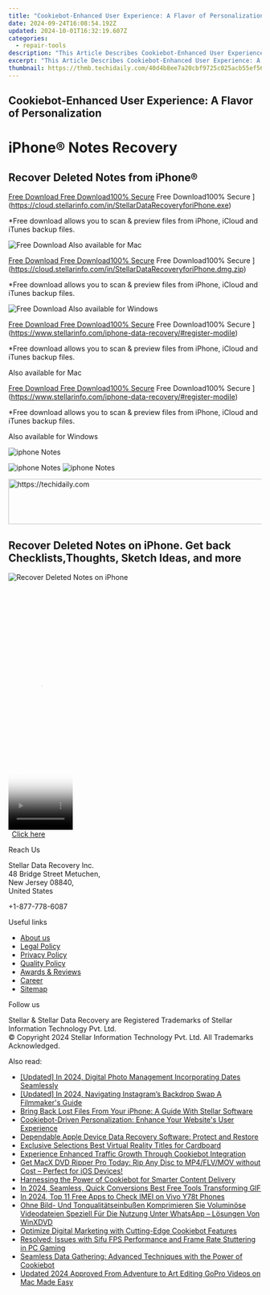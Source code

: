 ```yaml
---
title: "Cookiebot-Enhanced User Experience: A Flavor of Personalization"
date: 2024-09-24T16:08:54.192Z
updated: 2024-10-01T16:32:19.607Z
categories:
  - repair-tools
description: "This Article Describes Cookiebot-Enhanced User Experience: A Flavor of Personalization"
excerpt: "This Article Describes Cookiebot-Enhanced User Experience: A Flavor of Personalization"
thumbnail: https://thmb.techidaily.com/40d4b8ee7a20cbf9725c025acb55ef566e92109bc4a0e7b50a621bf0e1ad49b5.jpg
---
```


## Cookiebot-Enhanced User Experience: A Flavor of Personalization

# iPhone® Notes Recovery

## Recover Deleted Notes from iPhone®

[Free Download Free Download100% Secure](https://www.stellarinfo.com/gdc/iphone-recovery/images/win.png) Free Download100% Secure ](https://cloud.stellarinfo.com/in/StellarDataRecoveryforiPhone.exe)

 \*Free download allows you to scan & preview files from iPhone, iCloud and iTunes backup files.

![Free Download](https://www.stellarinfo.com/gdc/iphone-recovery/images/small-apple.png) Also available for Mac

[Free Download Free Download100% Secure](https://www.stellarinfo.com/gdc/iphone-recovery/images/mac.png) Free Download100% Secure ](https://cloud.stellarinfo.com/in/StellarDataRecoveryforiPhone.dmg.zip)

 \*Free download allows you to scan & preview files from iPhone, iCloud and iTunes backup files.

![Free Download](https://www.stellarinfo.com/gdc/iphone-recovery/images/small-windows.png) Also available for Windows

[Free Download Free Download100% Secure](https://www.stellarinfo.com/gdc/iphone-recovery/images/win.png) Free Download100% Secure ](https://www.stellarinfo.com/iphone-data-recovery/#register-modile)

 \*Free download allows you to scan & preview files from iPhone, iCloud and iTunes backup files.

 Also available for Mac

[Free Download Free Download100% Secure](https://www.stellarinfo.com/gdc/iphone-recovery/images/mac.png) Free Download100% Secure ](https://www.stellarinfo.com/iphone-data-recovery/#register-modile)

 \*Free download allows you to scan & preview files from iPhone, iCloud and iTunes backup files.

 Also available for Windows

![iphone Notes](https://www.stellarinfo.com/iphone-data-recovery/images/notes.png)

![iphone Notes](https://www.stellarinfo.com/iphone-data-recovery/images/notes.png) ![iphone Notes](https://www.stellarinfo.com/iphone-data-recovery/iphone-recovery/images/bg1-old.png)

<!-- affiliate ads begin -->
<a href="https://ephamedtechinc.pxf.io/c/5597632/2126492/26400" target="_top" id="2126492">
  <img src="//a.impactradius-go.com/display-ad/26400-2126492" border="0" alt="https://techidaily.com" width="640" height="90"/>
</a>
<img height="0" width="0" src="https://ephamedtechinc.pxf.io/i/5597632/2126492/26400" style="position:absolute;visibility:hidden;" border="0" />
<!-- affiliate ads end -->

## Recover Deleted Notes on iPhone. Get back Checklists,Thoughts, Sketch Ideas, and more

![Recover Deleted Notes on iPhone](https://www.stellarinfo.com/iphone-data-recovery/images/icon-note.png)

<!-- affiliate ads begin -->
<span id="1977020">
					<video width="128" height="480" style="cursor:pointer"
           poster="//a.impactradius-go.com/display-clicktoplayimage/1977020.png"
           onclick="if(!this.playClicked){this.play();this.setAttribute('controls',true);this.playClicked=true;}">
	   <source src="//a.impactradius-go.com/display-ad/22993-1977020">
	   <img src="//a.impactradius-go.com/display-clicktoplayimage/1977020.png" style="border: none; height: 100%; width: 100%; object-fit: contain">
	</video>
	<div style="width:80px;text-align:center"><a href="javascript:window.open(decodeURIComponent('https%3A%2F%2Fhomestyler.sjv.io%2Fc%2F5597632%2F1977020%2F22993'), '_blank');void(0);">Click here</a></div>
</span>
<img height="0" width="0" src="https://imp.pxf.io/i/5597632/1977020/22993" style="position:absolute;visibility:hidden;" border="0" />
<!-- affiliate ads end -->

Reach Us

 Stellar Data Recovery Inc.  
 48 Bridge Street Metuchen,  
 New Jersey 08840,  
 United States

+1-877-778-6087

Useful links

* [About us](https://tools.techidaily.com/stellardata-recovery/buy-now/)
* [Legal Policy](https://tools.techidaily.com/stellardata-recovery/buy-now/)
* [Privacy Policy](https://tools.techidaily.com/stellardata-recovery/buy-now/)
* [Quality Policy](https://tools.techidaily.com/stellardata-recovery/buy-now/)
* [Awards & Reviews](https://tools.techidaily.com/stellardata-recovery/buy-now/)
* [Career](https://tools.techidaily.com/stellardata-recovery/buy-now/)
* [Sitemap](https://www.stellarinfo.com/sitemap.php)

Follow us

[](https://www.facebook.com/stellarinfo) [](https://twitter.com/stellarinfo) [](https://www.linkedin.com/company/stellardatarecovery/) [](https://www.youtube.com/user/stellarite)

 Stellar & Stellar Data Recovery are Registered Trademarks of Stellar Information Technology Pvt. Ltd.  
 © Copyright 2024 Stellar Information Technology Pvt. Ltd. All Trademarks Acknowledged.

<ins class="adsbygoogle"
     style="display:block"
     data-ad-format="autorelaxed"
     data-ad-client="ca-pub-7571918770474297"
     data-ad-slot="1223367746"></ins>

<ins class="adsbygoogle"
     style="display:block"
     data-ad-client="ca-pub-7571918770474297"
     data-ad-slot="8358498916"
     data-ad-format="auto"
     data-full-width-responsive="true"></ins>

<span class="atpl-alsoreadstyle">Also read:</span>
<div><ul>
<li><a href="https://fox-links.techidaily.com/updated-in-2024-digital-photo-management-incorporating-dates-seamlessly/"><u>[Updated] In 2024, Digital Photo Management Incorporating Dates Seamlessly</u></a></li>
<li><a href="https://instagram-video-files.techidaily.com/updated-in-2024-navigating-instagrams-backdrop-swap-a-filmmakers-guide/"><u>[Updated] In 2024, Navigating Instagram’s Backdrop Swap A Filmmaker's Guide</u></a></li>
<li><a href="https://data-safeguard.techidaily.com/bring-back-lost-files-from-your-iphone-a-guide-with-stellar-software/"><u>Bring Back Lost Files From Your iPhone: A Guide With Stellar Software</u></a></li>
<li><a href="https://data-safeguard.techidaily.com/cookiebot-driven-personalization-enhance-your-websites-user-experience/"><u>Cookiebot-Driven Personalization: Enhance Your Website's User Experience</u></a></li>
<li><a href="https://data-safeguard.techidaily.com/dependable-apple-device-data-recovery-software-protect-and-restore/"><u>Dependable Apple Device Data Recovery Software: Protect and Restore</u></a></li>
<li><a href="https://extra-lessons.techidaily.com/exclusive-selections-best-virtual-reality-titles-for-cardboard/"><u>Exclusive Selections Best Virtual Reality Titles for Cardboard</u></a></li>
<li><a href="https://data-safeguard.techidaily.com/experience-enhanced-traffic-growth-through-cookiebot-integration/"><u>Experience Enhanced Traffic Growth Through Cookiebot Integration</u></a></li>
<li><a href="https://some-approaches.techidaily.com/get-macx-dvd-ripper-pro-today-rip-any-disc-to-mp4flvmov-without-cost-perfect-for-ios-devices/"><u>Get MacX DVD Ripper Pro Today: Rip Any Disc to MP4/FLV/MOV without Cost – Perfect for iOS Devices!</u></a></li>
<li><a href="https://data-safeguard.techidaily.com/harnessing-the-power-of-cookiebot-for-smarter-content-delivery/"><u>Harnessing the Power of Cookiebot for Smarter Content Delivery</u></a></li>
<li><a href="https://extra-approaches.techidaily.com/in-2024-seamless-quick-conversions-best-free-tools-transforming-gif/"><u>In 2024, Seamless, Quick Conversions Best Free Tools Transforming GIF</u></a></li>
<li><a href="https://sim-unlock.techidaily.com/in-2024-top-11-free-apps-to-check-imei-on-vivo-y78t-phones-by-drfone-android/"><u>In 2024, Top 11 Free Apps to Check IMEI on Vivo Y78t Phones</u></a></li>
<li><a href="https://tech-revival.techidaily.com/ohne-bild-und-tonqualitatseinbussen-komprimieren-sie-voluminose-videodateien-speziell-fur-die-nutzung-unter-whatsapp-losungen-von-winxdvd/"><u>Ohne Bild- Und Tonqualitätseinbußen Komprimieren Sie Voluminöse Videodateien Speziell Für Die Nutzung Unter WhatsApp – Lösungen Von WinXDVD</u></a></li>
<li><a href="https://data-safeguard.techidaily.com/optimize-digital-marketing-with-cutting-edge-cookiebot-features/"><u>Optimize Digital Marketing with Cutting-Edge Cookiebot Features</u></a></li>
<li><a href="https://win-blog.techidaily.com/resolved-issues-with-sifu-fps-performance-and-frame-rate-stuttering-in-pc-gaming/"><u>Resolved: Issues with Sifu FPS Performance and Frame Rate Stuttering in PC Gaming</u></a></li>
<li><a href="https://data-safeguard.techidaily.com/seamless-data-gathering-advanced-techniques-with-the-power-of-cookiebot/"><u>Seamless Data Gathering: Advanced Techniques with the Power of Cookiebot</u></a></li>
<li><a href="https://video-creation-software.techidaily.com/updated-2024-approved-from-adventure-to-art-editing-gopro-videos-on-mac-made-easy/"><u>Updated 2024 Approved From Adventure to Art Editing GoPro Videos on Mac Made Easy</u></a></li>
</ul></div>

